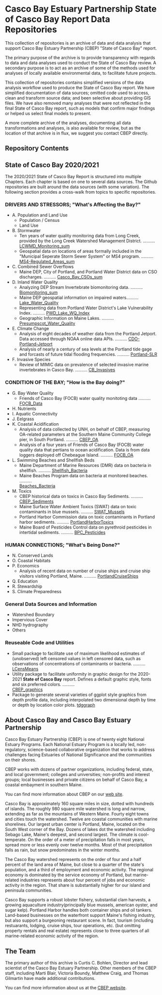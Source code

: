 # Casco Bay Estuary Partnership State of Casco Bay Report Data Repositories

This collection of repositories is an archive of data and data analysis that
support Casco Bay Estuary Partnership (CBEP) "State of Casco Bay" report.

The primary purpose of the archive is to provide transparency with regards to
data and data analyses used to conduct the State of Casco Bay review. A
secondary purpose is to act as an archive of some of the methods used for
analyses of locally available environmental data, to facilitate future projects.

This collection of repositories contains simplified versions of the data
analysis workflow used to produce the State of Casco Bay report.  We have
simplified documentation of data sources; omitted code used to access, clean and
transform source data; and been selective about providing GIS files.  We have
also removed many analyses that were not reflected in the final State of Casco
Bay report, such as models that confirm major findings or helped us select final
models to present.

A more complete archive of the analyses, documenting all data transformations
and analyses, is also available for review, but as the location of that archive
is in flux, we suggest you contact CBEP directly.

## Repository Contents
<a name="Contents"></a>
## State of Casco Bay 2020/2021
The 2020/2021 State of Casco Bay Report is structured into multiple Chapters.
Each chapter is based on one to several data sources.  The Github
repositories are built around the data sources (with some variation).
The following section provides a cross-walk from topics to specific
repositories.

### DRIVERS AND STRESSORS; "What's Affecting the Bay?"  
*  A.	Population and Land Use  
    *  Population / Census  
	*  Land Use  
*  B.	Stormwater  
    *  Ten years of water quality monitoring data from Long Creek, 
	  provided by the Long Creek Watershed Management District. .......... 
	    [LCWMD_Monitoring_sum](https://github.com/CBEP-SoCB/LCWMD_Monitoring_sum)
    *  Geospatial data on locations of areas formally included in the
       "Municipal Seperate Storm Sewer System" or MS4 program. .......... 
	   [MS4-Regulated_Areas_sum](https://github.com/CBEP-SoCB/MS4_Regulated_Areas_sum)  
*  C.	Combined Sewer Overflows  
    *  Maine DEP, City of Portland, and Portland Water District data
	    on CSO discharges. .......... 
     [Casco_Bay_CSOs_sum](https://github.com/CBEP-SoCB/Casco_Bay_CSOs_sum)  
*  D. 	Inland Water Quality  
    *  Analyzing DEP Stream Invertebrate biomonitoring data. .......... 
	   [Biomonitoring_sum](https://github.com/CBEP-SoCB/Biomonitoring_sum) 
    *  Maine DEP geospatial information on impaired waters.......... 
	   [Lake_Water_Quality](https://github.com/ccb60/Lake_Water_Quality)  
    *  Representing data from Portland Water District's Lake 
	   Vulnerability Index. .......... 
	   [PWD_Lake_WQ_Index](https://github.com/ccb60/PWD_Lake_WQ_Index)
    *  Geographic Information on Maine Lakes. ..........
	   [Presumpscot_Water_Quality](https://github.com/ccb60/Presumpscot_WQ)  
*  E.	Climate Change  
    *  Analysis of eight decades of weather data from the Portland Jetport.
	   Data accessed through NOAA online data APIs.  ..........
	   [CDO-Portland-Jetport](https://github.com/ccb60/CDO-Portland-Jetport)  
	*  Analysis of nearly a century of sea levels at the Portland
	   tide gage and forcasts of future tidal flooding frequencies. .......... 
	   [Portland-SLR](https://github.com/ccb60/Portland-SLR)  
*  F.	Invasive Species 
    *  Review of MIMIC data on prevalence of selected invasive
	   marine invertebrates in Casco Bay. .......... 
	   [CB_Invasives](https://github.com/ccb60/CB_Invasives)

### CONDITION OF THE BAY; "How is the Bay doing?"	
*  G.	Bay Water Quality  
    * Friends of Casco Bay (FOCB) water quality monitoting data .......... 
	[FOCB_Data](https://github.com/ccb60/FOCB_Data)  
*  H.	Nutrients  
*  I.	Aquatic Connectivity  
*  J.	Eelgrass  
*  K.	Coastal Acidification  
    * Analysis of data collected by UNH, on behalf of CBEP, measuring
	OA-related parameters at the Southern Maine Community College pier,
	in South Portland.  .......... 
	[CBEP_OA](https://github.com/ccb60//CBEP_OA)  
	* Analysis of a four years of Friends of Casco Bay (FOCB) water quality
	data that pertians to ocean acidification.  Data is from data loggers
	deployed off Chebeague Island. .......... 
	[FOCB_OA](https://github.com/ccb60//FOCB_OA)  
*  L.	Swimming Beaches and Shellfish Beds  
    *  Maine Department of Marine Resources (DMR) data on bacteria in
	shellfish. .......... 
	[Shellfish_Bacteria](https://github.com/ccb60//Shellfish_Bacteria)  
	*  Maine Beaches Program data on bacteria at monitored beaches. ..........  
	[Beaches_Bacteria](https://github.com/ccb60//Beaches_Bacteria)  
*  M.	Toxics  
    * CBEP historical data on toxics in Casco Bay Sediments. .......... 
	[CBEP_Sediments](https://github.com/ccb60//CBEP_Sediments)  
	* Maine Surface Water Ambient Toxics (SWAT) data on toxic
	contaminants in blue mussels. ..........
	[SWAT_Mussels](https://github.com/ccb60//SWAT_Mussels)  
	* Portland Harbor Commission data on toxic contaminants in Portland
	harbor sediments. .......... 
	[PortlandHarborToxics](https://github.com/ccb60//PortlandHarborToxics)  
	* Maine Board of Pesticides Control data on pyrethroid pesticides in
	intertidal sediments. .......... 
	[BPC_Pesticides](https://github.com/ccb60//BPC_Pesticides)  

### HUMAN CONNECTIONS; "What's Being Done?"	  
*  N.	Conserved Lands  
*  O.	Coastal Habitats  
*  P.	Economics  
    *  Analysis of recent data on number of cruise ships and cruise ship
	visitors visiting Portland, Maine. .......... 
	[PortlandCruiseShips](https://github.com/ccb60//PortlandCruiseShips)  
*  Q.	Education  
*  R.	Stewardship  
*  S.	Climate Preparedness  

### General Data Sources and Information
*  Watershed Boundary
*  Impervious Cover
*  NHD hydrography
*  Others

### Reuseable Code and Utilities
*  Small package to facilitate use of maximum likelihood estimates of 
   (unobserved) left censored values in left censored data, such as
   observations of concentrations of contaminants or bacteria.
   ..........  [LCensMeans](https://github.com/CBEP-SoCB/LCensMeans)
*  Utility package to facilitate uniformity in graphic design for 
   the 2020-2021 **State of Casco Bay** report.  Defines a default
   graphic style, fonts and six preferred colors.  ..........  
   [CBEP_graphics](https://github.com/ccbCBEP-SoCB60/CBEP_graphics)
*  Package to generate several varieties of ggplot style graphics from depth 
   profile data, including interpolated two dimensional depth by time or
   depth by location color plots. [tdggraph](https://github.com/ccbCBEP-SoCB60/tdggraph)

## About Casco Bay and Casco Bay Estuary Partnership
Casco Bay Estuary Partnership (CBEP) is one of twenty eight National Estuary
Programs.  Each National Estuary Program is a locally led, non-regulatory,
science-based collaborative organization that works to address challenges facing
Estuaries of National Significance and the communities on their shores.

CBEP works with dozens of partner organizations, including federal, state, and
local government; colleges and universities; non-profits and interest groups;
local businesses and private citizens on behalf of Casco Bay, a coastal
embayment in southern Maine.

You can find more information about CBEP on our 
[web site](https://www.cascobayestuary.org).

Casco Bay is approximately 160 square miles in size, dotted with hundreds of
islands. The roughly 980 square mile watershed is long and narrow, extending as
far as the mountains of Western Maine.  Fourty eight towns and cities touch the
watershed.  Twelve are coastal communities with marine shorelines. Our largest
urban center is Portland, Maine, located on the South West corner of the Bay.
Dozens of lakes dot the watershed including Sebago Lake, Maine's deepest, and
second largest.  The climate is cool-temperate. On the order of a meter of
precipitation falls in most years, spread more or less evenly over twelve
months. Most of that precipitation falls as rain, but snow predominates in the
winter months.

The Casco Bay watershed represents on the order of four and a half  percent of
the land area of Maine, but close to a quarter of the state's population, and a
third of employment and economic activity.  The regional economy is dominated by
the service economy of Portland, but marine-related industries represents about
four percent of jobs and economic activity in the region. That share is
substantially higher for our island and peninsula communities.

Casco Bay supports a robust lobster fishery, substantial clam harvests, a
growing aquaculture industry(principally blue mussels, american oyster, and
sugar kelp). Portland Harbor handles both container ships and oil tankers.
Land-based businesses on the waterfront support Maine's fishing industry, but
also support a burgeoning restaurant scene.  In fact, tourism (including
restuarants, lodging, cruise ships, tour operations, etc. (but omitting property
rentals and real estate) represents close to three quarters of all
marine-related economic activity of the region.

## The Team
The primary author of this archive is Curtis C. Bohlen, Director and lead
scientist of the Casco Bay Estuary Partnership. Other members of the CBEP
staff, including Marti Blair, Victoria Boundy, Matthew Craig, and Thomas
Gilmartin have made additional contributions.

You can find more information about us at the 
[CBEP website](http://cascobayestuary.org).
